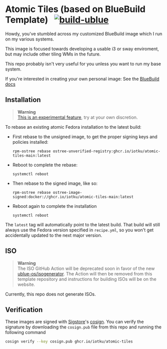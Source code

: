 # Atomic Tiles (based on BlueBuild Template) &nbsp; [![build-ublue](https://github.com/iotku/atomic-tiles-main/actions/workflows/build.yml/badge.svg)](https://github.com/iotku/atomic-tiles-main/actions/workflows/build.yml)

Howdy, you've stumbled across my customized BlueBuild image which I run on my
various systems.

This image is focused towards developing a usable i3 or sway enviroment, but
may include other tiling WMs in the future.

This repo probably isn't very useful for you unless you want to run my base
system.

If you're interested in creating your own personal image:
 See the [BlueBuild docs](https://blue-build.org/how-to/setup/)

## Installation

> **Warning**  
> [This is an experimental feature](https://www.fedoraproject.org/wiki/Changes/OstreeNativeContainerStable), try at your own discretion.

To rebase an existing atomic Fedora installation to the latest build:

- First rebase to the unsigned image, to get the proper signing keys and policies installed:
  ```
  rpm-ostree rebase ostree-unverified-registry:ghcr.io/iotku/atomic-tiles-main:latest
  ```
- Reboot to complete the rebase:
  ```
  systemctl reboot
  ```
- Then rebase to the signed image, like so:
  ```
  rpm-ostree rebase ostree-image-signed:docker://ghcr.io/iotku/atomic-tiles-main:latest
  ```
- Reboot again to complete the installation
  ```
  systemctl reboot
  ```

The `latest` tag will automatically point to the latest build. That build will still always use the Fedora version specified in `recipe.yml`, so you won't get accidentally updated to the next major version.

## ISO

> **Warning**  
> The ISO GitHub Action will be deprecated soon in favor of the new [ublue-os/isogenerator](https://github.com/ublue-os/isogenerator). The Action will then be removed from this template repository and instructions for building ISOs will be on the website.

Currently, this repo does not generate ISOs.

## Verification

These images are signed with [Sigstore](https://www.sigstore.dev/)'s [cosign](https://github.com/sigstore/cosign). You can verify the signature by downloading the `cosign.pub` file from this repo and running the following command

```bash
cosign verify --key cosign.pub ghcr.io/iotku/atomic-tiles
```


